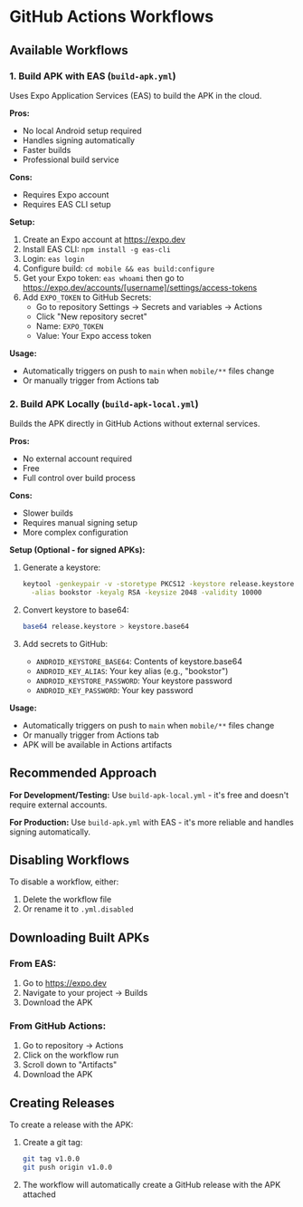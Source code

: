 # GitHub Actions Workflows

## Available Workflows

### 1. Build APK with EAS (`build-apk.yml`)

Uses Expo Application Services (EAS) to build the APK in the cloud.

**Pros:**
- No local Android setup required
- Handles signing automatically
- Faster builds
- Professional build service

**Cons:**
- Requires Expo account
- Requires EAS CLI setup

**Setup:**
1. Create an Expo account at https://expo.dev
2. Install EAS CLI: `npm install -g eas-cli`
3. Login: `eas login`
4. Configure build: `cd mobile && eas build:configure`
5. Get your Expo token: `eas whoami` then go to https://expo.dev/accounts/[username]/settings/access-tokens
6. Add `EXPO_TOKEN` to GitHub Secrets:
   - Go to repository Settings → Secrets and variables → Actions
   - Click "New repository secret"
   - Name: `EXPO_TOKEN`
   - Value: Your Expo access token

**Usage:**
- Automatically triggers on push to `main` when `mobile/**` files change
- Or manually trigger from Actions tab

### 2. Build APK Locally (`build-apk-local.yml`)

Builds the APK directly in GitHub Actions without external services.

**Pros:**
- No external account required
- Free
- Full control over build process

**Cons:**
- Slower builds
- Requires manual signing setup
- More complex configuration

**Setup (Optional - for signed APKs):**

1. Generate a keystore:
   ```bash
   keytool -genkeypair -v -storetype PKCS12 -keystore release.keystore \
     -alias bookstor -keyalg RSA -keysize 2048 -validity 10000
   ```

2. Convert keystore to base64:
   ```bash
   base64 release.keystore > keystore.base64
   ```

3. Add secrets to GitHub:
   - `ANDROID_KEYSTORE_BASE64`: Contents of keystore.base64
   - `ANDROID_KEY_ALIAS`: Your key alias (e.g., "bookstor")
   - `ANDROID_KEYSTORE_PASSWORD`: Your keystore password
   - `ANDROID_KEY_PASSWORD`: Your key password

**Usage:**
- Automatically triggers on push to `main` when `mobile/**` files change
- Or manually trigger from Actions tab
- APK will be available in Actions artifacts

## Recommended Approach

**For Development/Testing:**
Use `build-apk-local.yml` - it's free and doesn't require external accounts.

**For Production:**
Use `build-apk.yml` with EAS - it's more reliable and handles signing automatically.

## Disabling Workflows

To disable a workflow, either:
1. Delete the workflow file
2. Or rename it to `.yml.disabled`

## Downloading Built APKs

### From EAS:
1. Go to https://expo.dev
2. Navigate to your project → Builds
3. Download the APK

### From GitHub Actions:
1. Go to repository → Actions
2. Click on the workflow run
3. Scroll down to "Artifacts"
4. Download the APK

## Creating Releases

To create a release with the APK:

1. Create a git tag:
   ```bash
   git tag v1.0.0
   git push origin v1.0.0
   ```

2. The workflow will automatically create a GitHub release with the APK attached

